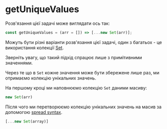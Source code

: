 # getUniqueValues

Розв'язання цієї задачі може виглядати ось так:

```js
const getUniqueValues = (arr = []) => [...new Set(arr)];
```

Можуть бути різні варіанти розв'язання цієї задачі, 
один з багатьох - це використання колекції [Set](https://developer.mozilla.org/en-US/docs/Web/JavaScript/Reference/Global_Objects/Set). 

Зверніть увагу, що такий підхід спрацює лише з примітивними значеннями.

Через те що в `Set` кожне значення може бути збережене лише раз, ми отримаємо
колекцію унікальних значень.

На першому кроці ми наповнюємо колекцію `Set` даними масиву:

```js
new Set(arr)
```

Після чого ми перетворюємо колекцію унікальних значень на масив за допомогою 
[spread syntax](https://developer.mozilla.org/en-US/docs/Web/JavaScript/Reference/Operators/Spread_syntax).

```js
[...new Set(array)]
```
